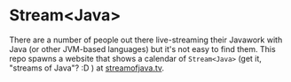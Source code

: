 # Stream&lt;Java&gt;

There are a number of people out there live-streaming their Javawork with Java (or other JVM-based languages) but it's not easy to find them.
This repo spawns a website that shows a calendar of `Stream<Java>` (get it, "streams of Java"? :D ) at [streamofjava.tv](https://streamofjava.tv/).

